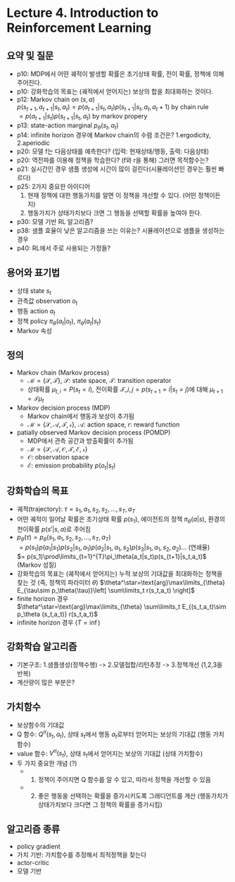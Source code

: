 # Lecture 4. Introduction to Reinforcement Learning

## 요약 및 질문
- p10: MDP에서 어떤 궤적이 발생할 확률은 초기상태 확률, 전이 확률, 정책에 의해 주어진다.
- p10: 강화학습의 목표는 (궤적에서 얻어지는) 보상의 합을 최대화하는 것이다.
- p12: Markov chain on $(s,a)$   
  $p(s_{t+1},a_{t+1}|s_t,a_t) = p(a_{t+1}|s_t,a_t)p(s_{t+1}|s_t,a_t,a_t+1)$ by chain rule  
  $= p(a_{t+1}|s_t)p(s_{t+1}|s_t,a_t)$ by markov propery
- p13: state-action marginal $p_\theta(s_t,a_t)$ 
- p14: infinite horizon 경우에 Markov chain의 수렴 조건은? 1.ergodicity, 2.aperiodic 
- p20: 모델 f는 다음상태를 예측한다? (입력: 현재상태/행동, 출력: 다음상태)
- p20: 역전파를 이용해 정책을 학습한다? (f와 r을 통해) 그러면 목적함수는?
- p21: 실시간인 경우 샘플 생성에 시간이 많이 걸린다(시뮬레이션인 경우는 훨씬 빠르다)
- p25: 2가지 중요한 아이디어
  1) 현재 정책에 대한 행동가치를 알면 이 정책을 개선할 수 있다. (어떤 정책이든지)
  2) 행동가치가 상태가치보다 크면 그 행동을 선택할 확률을 높여야 한다.
- p30: 모델 기반 RL 알고리즘?
- p38: 샘플 효율이 낮은 알고리즘을 쓰는 이유는? 시뮬레이션으로 샘플을 생성하는 경우
- p40: RL에서 주로 사용되는 가정들?

## 용어와 표기법
- 상태 state $s_t$
- 관측값 observation $o_t$
- 행동 action $a_t$
- 정책 policy $\pi_{\theta}(a_t|o_t)$, $\pi_{\theta}(a_t|s_t)$
- Markov 속성

## 정의
- Markov chain (Markov process)
  - $\mathcal{M=\lbrace S,T \rbrace}$, $\mathcal{S}$: state space, $\mathcal{T}$: transition operator
  - 상태확률 $\mu_{t,i}=P(s_t=i)$, 전이확률 $\mathcal{T}\_{i,j}=p(s_{t+1}=i|s_t=j)$에 대해 $\mu_{t+1}=\mathcal{T}\mu_{t}$
- Markov decision process (MDP)
  - Markov chain에서 행동과 보상이 추가됨
  - $\mathcal{M=\lbrace S,A,T,r \rbrace}$, $\mathcal{A}$: action space, $r$: reward function
- patially observed Markov decision process (POMDP)
  - MDP에서 관측 공간과 방출확률이 추가됨  
  - $\mathcal{M=\lbrace S,A,O,T,E,r \rbrace}$
  - $\mathcal{O}$: observation space
  - $\mathcal{E}$: emission probability $p(o_t|s_t)$

## 강화학습의 목표
- 궤적(trajectory): $\tau=s_1,a_1,s_2,s_2,...,s_T,a_T$
- 어떤 궤적이 일어날 확률은 초기상태 확률 $p(s_1)$, 에이전트의 정책 $\pi_\theta(a|s)$, 환경의 천이확률 $p(s'|s,a)$로 주어짐
- $p_\theta(\tau)=p_\theta(s_1,a_1,s_2,s_2,...,s_T,a_T)$  
  $= p(s_1)p(a_1|s_1)p(s_2|s_1,a_1)p(a_2|s_1,a_1,s_2)p(s_3|s_1,a_1,s_2,a_2)...$ (연쇄율)  
  $= p(s_1)\prod\limits_{t=1}^{T}\pi_\theta(a_t|s_t)p(s_{t+1}|s_t,a_t)$ (Markov 성질)
- 강화학습의 목표는 (궤적에서 얻어지는) 누적 보상의 기대값을 최대화하는 정책을 찾는 것 (즉, 정책의 파라미터 $\theta$)
  $\theta^\star=\text{arg}\max\limits_{\theta} E_{\tau\sim p_\theta(\tau)}\left[ \sum\limits_t r(s_t,a_t) \right]$
- finite horizon 경우  
  $\theta^\star=\text{arg}\max\limits_{\theta} \sum\limits_t E_{(s_t,a_t)\sim p_\theta (s_t,a_t)} r(s_t,a_t)$
- infinite horizon 경우 ($T=\inf$)
  

## 강화학습 알고리즘
- 기본구조: 1.샘플생성(정책수행) -> 2.모델접합/리턴추정 -> 3.정책개선 (1,2,3을 반복)
- 계산량이 많은 부분은?

## 가치함수
- 보상함수의 기대값
- Q 함수: $Q^\pi(s_t,a_t)$, 상태 $s_t$에서 행동 $a_t$로부터 얻어지는 보상의 기대값 (행동 가치함수)
- value 함수: $V^\pi(s_t)$, 상태 $s_t$에서 얻어지는 보상의 기대값 (상태 가치함수)
- 두 가지 중요한 개념 (?)
  - 1. 정책이 주어지면 Q 함수를 알 수 있고, 따라서 정책을 개선할 수 있음
  - 2. 좋은 행동을 선택하는 확률을 증가시키도록 그래디언트를 계산 (행동가치가 상태가치보다 크다면 그 정책의 확률을 증가시킴)

## 알고리즘 종류
- policy gradient
- 가치 기반: 가치함수를 추정해서 최적정책을 찾는다
- actor-critic
- 모델 기반

